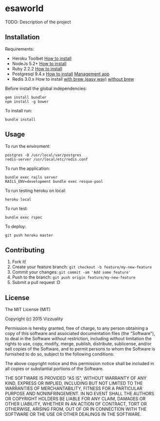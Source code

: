 # esaworld

TODO: Description of the project

## Installation

Requirements:

* Heroku Toolbet [How to install](https://toolbelt.heroku.com)
* NodeJs 5.2+ [How to install](https://nodejs.org/download/)
* Ruby 2.2.2 [How to install](https://gorails.com/setup/osx/10.10-yosemite)
* Postgresql 9.4.x [How to install](http://www.postgresql.org/download/macosx/) [Management app](http://postgresapp.com/)
* Redis 3.0.x How to install [with brew (easy way)](https://medium.com/@petehouston/install-and-config-redis-on-mac-os-x-via-homebrew-eb8df9a4f298#.qi3s17v0x) [without brew](http://redis.io/download)

Before install the global independencies:

    gem install bundler
    npm install -g bower

To install run:

    bundle install

## Usage

To run the enviroment:

    postgres -D /usr/local/var/postgres
    redis-server /usr/local/etc/redis.conf

To run the application:

    bundle exec rails server
    RAILS_ENV=development bundle exec resque-pool


To run testing heroku on local:

    heroku local

To run test:

    bundle exec rspec

To deploy:

    git push heroku master

## Contributing

1. Fork it!
2. Create your feature branch: `git checkout -b feature/my-new-feature`
3. Commit your changes: `git commit -am 'Add some feature'`
4. Push to the branch: `git push origin feature/my-new-feature`
5. Submit a pull request :D

## License

The MIT License (MIT)

Copyright (c) 2015 Vizzuality

Permission is hereby granted, free of charge, to any person obtaining a copy
of this software and associated documentation files (the "Software"), to deal
in the Software without restriction, including without limitation the rights
to use, copy, modify, merge, publish, distribute, sublicense, and/or sell
copies of the Software, and to permit persons to whom the Software is
furnished to do so, subject to the following conditions:

The above copyright notice and this permission notice shall be included in all
copies or substantial portions of the Software.

THE SOFTWARE IS PROVIDED "AS IS", WITHOUT WARRANTY OF ANY KIND, EXPRESS OR
IMPLIED, INCLUDING BUT NOT LIMITED TO THE WARRANTIES OF MERCHANTABILITY,
FITNESS FOR A PARTICULAR PURPOSE AND NONINFRINGEMENT. IN NO EVENT SHALL THE
AUTHORS OR COPYRIGHT HOLDERS BE LIABLE FOR ANY CLAIM, DAMAGES OR OTHER
LIABILITY, WHETHER IN AN ACTION OF CONTRACT, TORT OR OTHERWISE, ARISING FROM,
OUT OF OR IN CONNECTION WITH THE SOFTWARE OR THE USE OR OTHER DEALINGS IN THE
SOFTWARE.
